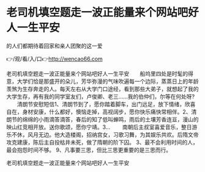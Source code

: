 # 老司机填空题走一波正能量来个网站吧好人一生平安
的人们都期待着回家和亲人团聚的这一爱

👉/观/看/入/口👉http://wencao66.com

老司机填空题走一波正能量来个网站吧好人一生平安　　船坞里四处是时髦的得意，大学们恰是那盛开的朵儿，芳华弥漫的气味吹遍每一个边际，蒸蒸日上的年龄羡煞为生存奔走的人。每天左右从大学门口途经，看到那些大弟子，就想起了我的大学生存，再有我的同学室友们，卢俊卿、老三……我的伯仲们，尔等在何处呀?
　　清朗节安慰短信1、清朗节到了，愿你踏着脚车，出门远足，放下情绪，欣喜自在，身材安康，什么都好，懊恼走掉，高视阔步，愿你快乐痛快常相伴。2、清朗节的绵绵的小雨滴答滴答，春后的知了低叫蝉鸣，雨后的土壤芳香连亘，漫山的映山红竞相开放。送你歌颂，愿你宁靖。3...
　　南朝后主叔室喜爱音乐，整日游乐不休，风月无边。他大造楼阁，招纳宫女，习歌习舞，为其娱乐共欢。后隋文帝攻克建康，陈后主自投枯井未死，做了隋朝的阶下囚。
	3、最不会利用时间的人，最会抱怨时间不够。
	9、凡事要三思，但比三思更重要的是三思而行。

老司机填空题走一波正能量来个网站吧好人一生平安
